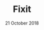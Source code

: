 ---
layout: project_page
title: "Fixit"
excerpt: "Smart App for Home Services/Facility Repairs"
imgurl: /assets/images/fixit/fixit_technician.png
gitlink: https://github.com/Chhavisharma15/Fixit
projectdate: 21 October 2018
date: 21 October 2018
images:
  - /assets/images/fixit/fixit_1.png
  - /assets/images/fixit/fixit_2.png
  - /assets/images/fixit/fixit_3.png
  - /assets/images/fixit/fixit_4.jpg
  - /assets/images/fixit/fixit_5.png
  - /assets/images/fixit/fixit_6.png
  - /assets/images/fixit/fixit_7.png
  - /assets/images/fixit/fixit_8.png
  - /assets/images/fixit/fixit_9.png
  - /assets/images/fixit/fixit_10.png
projectdescription: "Ever Faced troubles with home appliances repairs/installations and found it hard to get the technician on time and for a cheaper rate? Fixit aims to solve all these problems at once </br>
The app uses a smart approach to reduce the rates of repairs by pooling repair requests from customers in an area/district and creates the most efficient route for the technician to cater all these requests together in the least time, hence saving costs for the customer and technician both"
teamdesc: The project was developed by a team of 5 in 24 hours on October 2018 for Smartone Hackathon
technology_stack: 
  - React Native based mobile app 
  - Node.js Based backend
  - Sklearn Powered Machine Learning for smart route creation
team:
  member1:
    link: https://piyushjha.me
    name: Piyush Jha
  member2:
    link: https://waqasali.dev
    name: Waqas Ali
  member3:
    link: https://www.linkedin.com/in/nitya-pendkar-802705171/
    name: Nitya Pendkar
  member4:
    link: https://www.linkedin.com/in/chhavi151999/
    name: Chhavi Sharma
  member5:
    link: https://www.linkedin.com/in/justin-jay-das-036a5512b/
    name: Justin Jay Das
---